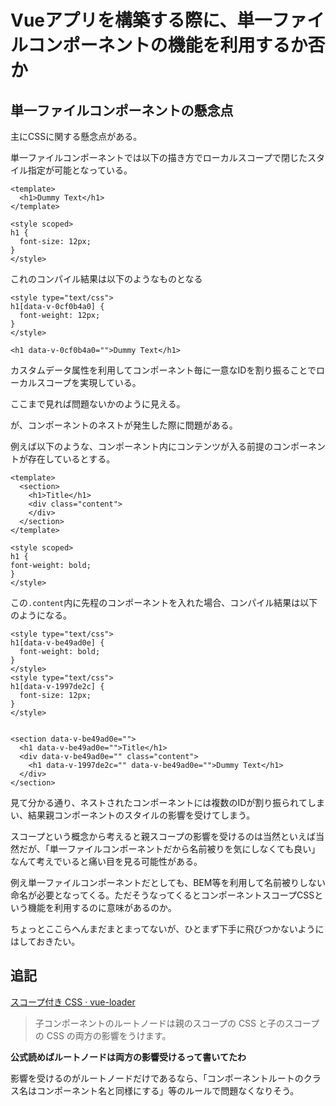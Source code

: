 # Vueアプリを構築する際に、単一ファイルコンポーネントの機能を利用するか否か


## 単一ファイルコンポーネントの懸念点

主にCSSに関する懸念点がある。

単一ファイルコンポーネントでは以下の描き方でローカルスコープで閉じたスタイル指定が可能となっている。

```
<template>
  <h1>Dummy Text</h1>
</template>

<style scoped>
h1 {
  font-size: 12px;
}
</style>
```

これのコンパイル結果は以下のようなものとなる


```
<style type="text/css">
h1[data-v-0cf0b4a0] {
  font-weight: 12px;
}
</style>

<h1 data-v-0cf0b4a0="">Dummy Text</h1>
```

カスタムデータ属性を利用してコンポーネント毎に一意なIDを割り振ることでローカルスコープを実現している。


ここまで見れば問題ないかのように見える。

が、コンポーネントのネストが発生した際に問題がある。

例えば以下のような、コンポーネント内にコンテンツが入る前提のコンポーネントが存在しているとする。

```
<template>
  <section>
    <h1>Title</h1>
    <div class="content">
    </div>
  </section>
</template>

<style scoped>
h1 {
font-weight: bold;
}
</style>
```

この`.content`内に先程のコンポーネントを入れた場合、コンパイル結果は以下のようになる。

```
<style type="text/css">
h1[data-v-be49ad0e] {
  font-weight: bold;
}
</style>
<style type="text/css">
h1[data-v-1997de2c] {
  font-size: 12px;
}
</style>


<section data-v-be49ad0e="">
  <h1 data-v-be49ad0e="">Title</h1>
  <div data-v-be49ad0e="" class="content">
    <h1 data-v-1997de2c="" data-v-be49ad0e="">Dummy Text</h1>
  </div>
</section>
```

見て分かる通り、ネストされたコンポーネントには複数のIDが割り振られてしまい、結果親コンポーネントのスタイルの影響を受けてしまう。

スコープという概念から考えると親スコープの影響を受けるのは当然といえば当然だが、「単一ファイルコンポーネントだから名前被りを気にしなくても良い」なんて考えでいると痛い目を見る可能性がある。

例え単一ファイルコンポーネントだとしても、BEM等を利用して名前被りしない命名が必要となってくる。ただそうなってくるとコンポーネントスコープCSSという機能を利用するのに意味があるのか。

ちょっとここらへんまだまとまってないが、ひとまず下手に飛びつかないようにはしておきたい。


## 追記

[スコープ付き CSS · vue-loader](https://vue-loader.vuejs.org/ja/features/scoped-css.html)

> 子コンポーネントのルートノードは親のスコープの CSS と子のスコープの CSS の両方の影響をうけます。

**公式読めばルートノードは両方の影響受けるって書いてたわ**

影響を受けるのがルートノードだけであるなら、「コンポーネントルートのクラス名はコンポーネント名と同様にする」等のルールで問題なくなりそう。
